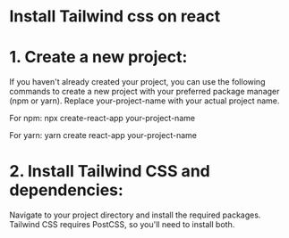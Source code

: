 # Install Tailwind css on react

# 1. Create a new project:
If you haven't already created your project, you can use the following commands to create a new project with your preferred package manager (npm or yarn). Replace your-project-name with your actual project name.

For npm:
npx create-react-app your-project-name

For yarn:
yarn create react-app your-project-name

# 2. Install Tailwind CSS and dependencies:
Navigate to your project directory and install the required packages. Tailwind CSS requires PostCSS, so you'll need to install both.


